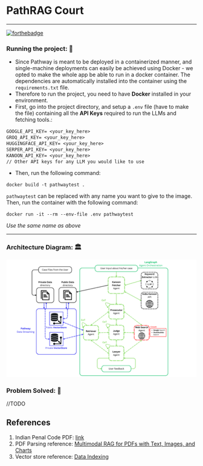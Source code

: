 # PathRAG Court

---

[![forthebadge](https://forthebadge.com/images/badges/made-with-python.svg)](https://forthebadge.com)

### Running the project: 🚀

- Since Pathway is meant to be deployed in a containerized manner, and single-machine deployments can easily be achieved using Docker - we opted to make the whole app be able to run in a docker container. The dependencies are automatically installed into the container using the `requirements.txt` file.
- Therefore to run the project, you need to have **Docker** installed in your environment.
- First, go into the project directory, and setup a `.env` file (have to make the file) containing all the **API Keys** required to run the LLMs and fetching tools.:

```env
GOOGLE_API_KEY= <your_key_here>
GROQ_API_KEY= <your_key_here>
HUGGINGFACE_API_KEY= <your_key_here>
SERPER_API_KEY= <your_key_here>
KANOON_API_KEY= <your_key_here>
// Other API keys for any LLM you would like to use
```

- Then, run the following command:

```terminal
docker build -t pathwaytest .
```

`pathwaytest` can be replaced with any name you want to give to the image.
Then, run the container with the following command:

```terminal
docker run -it --rm --env-file .env pathwaytest
```

_Use the same name as above_

---

### Architecture Diagram: 🏛️

![Architecture diagram](./architecture.png)

### Problem Solved: 🎯

//TODO

## References

1. Indian Penal Code PDF: [link](https://www.iitk.ac.in/wc/data/IPC_186045.pdf)
1. PDF Parsing reference: [Multimodal RAG for PDFs with Text, Images, and Charts](https://pathway.com/developers/templates/multimodal-rag)
1. Vector store reference: [Data Indexing](https://pathway.com/developers/user-guide/llm-xpack/vectorstore_pipeline/)
